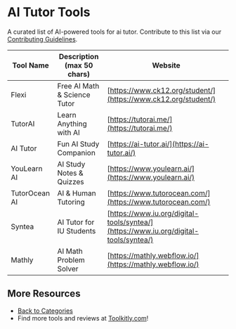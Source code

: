 # AI Tutor Tools

A curated list of AI-powered tools for ai tutor. Contribute to this list via our [Contributing Guidelines](https://github.com/ToolkitlyAI/awesome-ai-tools/blob/master/CONTRIBUTING.md).

| Tool Name | Description (max 50 chars) | Website |
|-----------|----------------------------|---------|
| Flexi | Free AI Math & Science Tutor | [https://www.ck12.org/student/](https://www.ck12.org/student/) |
| TutorAI | Learn Anything with AI | [https://tutorai.me/](https://tutorai.me/) |
| AI Tutor | Fun AI Study Companion | [https://ai-tutor.ai/](https://ai-tutor.ai/) |
| YouLearn AI | AI Study Notes & Quizzes | [https://www.youlearn.ai/](https://www.youlearn.ai/) |
| TutorOcean AI | AI & Human Tutoring | [https://www.tutorocean.com/](https://www.tutorocean.com/) |
| Syntea | AI Tutor for IU Students | [https://www.iu.org/digital-tools/syntea/](https://www.iu.org/digital-tools/syntea/) |
| Mathly | AI Math Problem Solver | [https://mathly.webflow.io/](https://mathly.webflow.io/) |

## More Resources
- [Back to Categories](https://github.com/ToolkitlyAI/awesome-ai-tools/blob/master/README.md)
- Find more tools and reviews at [Toolkitly.com](https://toolkitly.com)!
